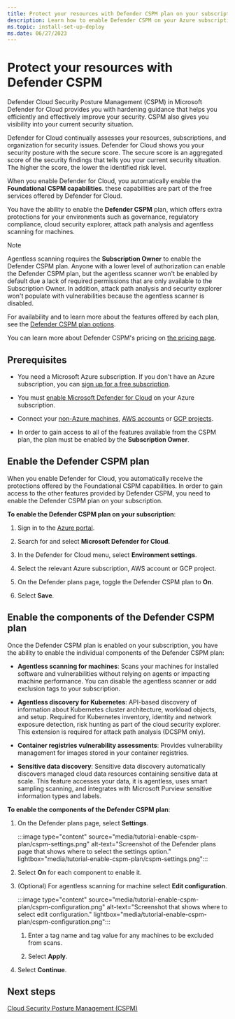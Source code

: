 ```yaml
---
title: Protect your resources with Defender CSPM plan on your subscription
description: Learn how to enable Defender CSPM on your Azure subscription for Microsoft Defender for Cloud.
ms.topic: install-set-up-deploy
ms.date: 06/27/2023
---
```


# Protect your resources with Defender CSPM

Defender Cloud Security Posture Management (CSPM) in Microsoft Defender for Cloud provides you with hardening guidance that helps you efficiently and effectively improve your security. CSPM also gives you visibility into your current security situation.

Defender for Cloud continually assesses your resources, subscriptions, and organization for security issues. Defender for Cloud shows you your security posture with the secure score. The secure score is an aggregated score of the security findings that tells you your current security situation. The higher the score, the lower the identified risk level.

When you enable Defender for Cloud, you automatically enable the **Foundational CSPM capabilities**. these capabilities are part of the free services offered by Defender for Cloud.

You have the ability to enable the **Defender CSPM** plan, which offers extra protections for your environments such as governance, regulatory compliance, cloud security explorer, attack path analysis and agentless scanning for machines.

> [!NOTE]
> Agentless scanning requires the **Subscription Owner** to enable the Defender CSPM plan. Anyone with a lower level of authorization can enable the Defender CSPM plan, but the agentless scanner won't be enabled by default due a lack of required permissions that are only available to the Subscription Owner. In addition, attack path analysis and security explorer won't populate with vulnerabilities because the agentless scanner is disabled.

For availability and to learn more about the features offered by each plan, see the [Defender CSPM plan options](concept-cloud-security-posture-management.md#defender-cspm-plan-options).

You can learn more about Defender CSPM's pricing on [the pricing page](https://azure.microsoft.com/pricing/details/defender-for-cloud/). 

## Prerequisites

- You need a Microsoft Azure subscription. If you don't have an Azure subscription, you can [sign up for a free subscription](https://azure.microsoft.com/pricing/free-trial/).

- You must [enable Microsoft Defender for Cloud](get-started.md#enable-defender-for-cloud-on-your-azure-subscription) on your Azure subscription.

- Connect your [non-Azure machines](quickstart-onboard-machines.md), [AWS accounts](quickstart-onboard-aws.md) or [GCP projects](quickstart-onboard-gcp.md). 

- In order to gain access to all of the features available from the CSPM plan, the plan must be enabled by the **Subscription Owner**.

## Enable the Defender CSPM plan

When you enable Defender for Cloud, you automatically receive the protections offered by the Foundational CSPM capabilities. In order to gain access to the other features provided by Defender CSPM, you need to enable the Defender CSPM plan on your subscription.

**To enable the Defender CSPM plan on your subscription**:

1. Sign in to the [Azure portal](https://portal.azure.com).

1. Search for and select **Microsoft Defender for Cloud**.

1. In the Defender for Cloud menu, select **Environment settings**.

1. Select the relevant Azure subscription, AWS account or GCP project.

1. On the Defender plans page, toggle the Defender CSPM plan to **On**.

1. Select **Save**.

## Enable the components of the Defender CSPM plan

Once the Defender CSPM plan is enabled on your subscription, you have the ability to enable the individual components of the Defender CSPM plan:

- **Agentless scanning for machines**: Scans your machines for installed software and vulnerabilities without relying on agents or impacting machine performance. You can disable the agentless scanner or add exclusion tags to your subscription.

- **Agentless discovery for Kubernetes**: API-based discovery of information about Kubernetes cluster architecture, workload objects, and setup. Required for Kubernetes inventory, identity and network exposure detection, risk hunting as part of the cloud security explorer. This extension is required for attack path analysis (DCSPM only).

- **Container registries vulnerability assessments**: Provides vulnerability management for images stored in your container registries.

- **Sensitive data discovery**: Sensitive data discovery automatically discovers managed cloud data resources containing sensitive data at scale. This feature accesses your data, it is agentless, uses smart sampling scanning, and integrates with Microsoft Purview sensitive information types and labels.

**To enable the components of the Defender CSPM plan**:

1. On the Defender plans page, select **Settings**.

    :::image type="content" source="media/tutorial-enable-cspm-plan/cspm-settings.png" alt-text="Screenshot of the Defender plans page that shows where to select the settings option." lightbox="media/tutorial-enable-cspm-plan/cspm-settings.png":::

1. Select **On** for each component to enable it.

1. (Optional) For agentless scanning for machine select **Edit configuration**.

    :::image type="content" source="media/tutorial-enable-cspm-plan/cspm-configuration.png" alt-text="Screenshot that shows where to select edit configuration." lightbox="media/tutorial-enable-cspm-plan/cspm-configuration.png":::

    1. Enter a tag name and tag value for any machines to be excluded from scans.

    1. Select **Apply**. 

1. Select **Continue**.

## Next steps

[Cloud Security Posture Management (CSPM)](concept-cloud-security-posture-management.md)
